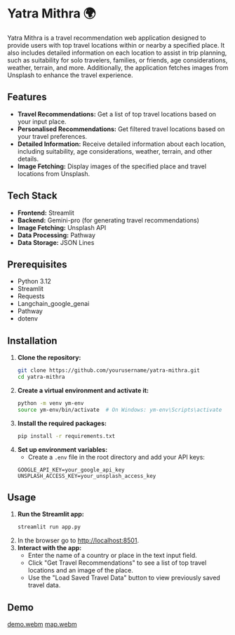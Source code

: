 # Yatra Mithra 🌍

Yatra Mithra is a travel recommendation web application designed to provide users with top travel locations within or nearby a specified place. It also includes detailed information on each location to assist in trip planning, such as suitability for solo travelers, families, or friends, age considerations, weather, terrain, and more. Additionally, the application fetches images from Unsplash to enhance the travel experience.


## Features

- **Travel Recommendations:** Get a list of top travel locations based on your input place.
- **Personalised Recommendations:** Get filtered travel locations based on your travel preferences.
- **Detailed Information:** Receive detailed information about each location, including suitability, age considerations, weather, terrain, and other details.
- **Image Fetching:** Display images of the specified place and travel locations from Unsplash.
<!-- - **Save and Load Data:** Save travel data to a JSON Lines file and load previously saved data. -->


## Tech Stack

- **Frontend:** Streamlit
- **Backend:** Gemini-pro (for generating travel recommendations)
- **Image Fetching:** Unsplash API
- **Data Processing:** Pathway
- **Data Storage:** JSON Lines


## Prerequisites

- Python 3.12
- Streamlit
- Requests
- Langchain_google_genai
- Pathway
- dotenv


## Installation

1. **Clone the repository:**
    ```sh
    git clone https://github.com/yourusername/yatra-mithra.git
    cd yatra-mithra
    ```
2. **Create a virtual environment and activate it:**
    ```sh
    python -m venv ym-env
    source ym-env/bin/activate  # On Windows: ym-env\Scripts\activate
    ```
3. **Install the required packages:**
    ```sh
    pip install -r requirements.txt
    ```
4. **Set up environment variables:**
    - Create a `.env` file in the root directory and add your API keys:
    ```env
    GOOGLE_API_KEY=your_google_api_key
    UNSPLASH_ACCESS_KEY=your_unsplash_access_key
    ```


## Usage

1. **Run the Streamlit app:**
    ```sh
    streamlit run app.py
    ```
2. In the browser go to [http://localhost:8501](http://localhost:8501).
3. **Interact with the app:**
    - Enter the name of a country or place in the text input field.
    - Click "Get Travel Recommendations" to see a list of top travel locations and an image of the place.
    - Use the "Load Saved Travel Data" button to view previously saved travel data.


## Demo

<!-- ![Demo Image](/snips/home.png)
![Demo Image](/snips/hero_img.png)
![Demo Image](/snips/content.png)
[Demo Video](/snips/demo.webm) -->
[demo.webm](https://github.com/user-attachments/assets/f360a0cc-2247-4882-a1cb-ca780da2c352)
[map.webm](https://github.com/user-attachments/assets/7e2a8446-af8e-4397-a5a2-5461fefac61d)




<!-- ## Future Improvements

- **Enhanced Recommendations:** Integrate more detailed and personalized travel recommendations.
- **User Reviews:** Allow users to submit and view reviews for travel locations.
- **Interactive Maps:** Integrate interactive maps to visualize travel locations.
- **Additional APIs:** Incorporate more APIs for additional data sources and features.
- **Multi-language Support:** Add support for multiple languages to cater to a global audience. -->
